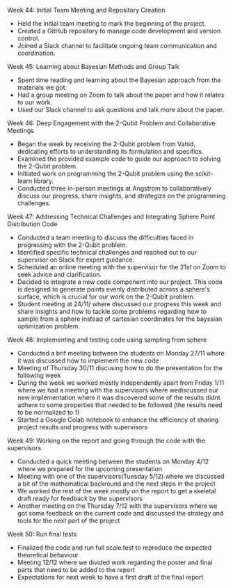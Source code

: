 Week 44: Initial Team Meeting and Repository Creation

- Held the initial team meeting to mark the beginning of the project.
- Created a GitHub repository to manage code development and version control.
- Joined a Slack channel to facilitate ongoing team communication and coordination.


Week 45: Learning about Bayesian Methods and Group Talk

- Spent time reading and learning about the Bayesian approach from the materials we got.
- Had a group meeting on Zoom to talk about the paper and how it relates to our work.
- Used our Slack channel to ask questions and talk more about the paper.


Week 46: Deep Engagement with the 2-Qubit Problem and Collaborative Meetings

- Began the week by receiving the 2-Qubit problem from Vahid, dedicating efforts to understanding its formulation and specifics.
- Examined the provided example code to guide our approach to solving the 2-Qubit problem.
- Initiated work on programming the 2-Qubit problem using the scikit-learn library.
- Conducted three in-person meetings at Angstrom to collaboratively discuss our progress, share insights, and strategize on the programming challenges.


Week 47: Addressing Technical Challenges and Integrating Sphere Point Distribution Code

- Conducted a team meeting to discuss the difficulties faced in progressing with the 2-Qubit problem.
- Identified specific technical challenges and reached out to our supervisor on Slack for expert guidance.
- Scheduled an online meeting with the supervisor for the 21st on Zoom to seek advice and clarification.
- Decided to integrate a new code component into our project. This code is designed to generate points evenly distributed across a sphere's surface, which is crucial for our work on the 2-Qubit problem.
- Student meeting at 24/11/ where discussed our progress this week and share insights and how to tackle some problems regarding how to sample from a sphere instead of cartesian coordinates for the bayssian optimization problem.

Week 48: Implementing and testing code using sampling from sphere

- Conducted a brif meeting between the students on Monday 27/11 where it was discussed how to implement the new code
- Meeting of Thursday 30/11 discusing how to do the presentation for the following week
- During the week we worked mostly independently apart from Friday 1/11 where we had a meeting with the supervisors where wediscussed our new implementation where it was discovered some of the results didnt adhere to some properties that needed to be   followed (the results need to be normalized to 1)
- Started a Google Colab notebook to enhance the efficiency of sharing project results and progress with supervisors

Week 49: Working on the report and going through the code with the supervisors

- Conducted a quick meeting between the students on Monday 4/12 where we prepared for the upcoming presentation
- Meeting with one of the supervisors(Tuesday 5/12) where we discussed a bit of the mathematical backround and the next steps in the project
- We worked the rest of the week mostly on the report to get a skeletal draft ready for feedback by the supervisors
- Another meeting on the Thursday 7/12 with the supervisors where we got some feedback on the current code and discussed the strategy and tools for the next part of the project

Week 50: Run final tests

- Finalized the code and run full scale test to reproduce the expected theoretical behaviour
- Meeting 12/12 where we divided work regarding the poster and final parts that need to be added to the report
- Expectations for next week to have a first draft of the final report
